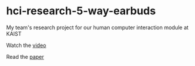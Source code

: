 # hci-research-5-way-earbuds

My team's research project for our human computer interaction module at KAIST

Watch the [video](https://drive.google.com/open?id=1nkVT0ptGYHScGdcb0uoTVkpUa23jdrgj)

Read the [paper](https://drive.google.com/open?id=15N8IBZZTLnhCqT1XtK67c5FpNft2ghij)
